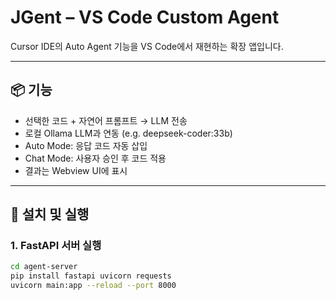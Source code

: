 # JGent – VS Code Custom Agent

Cursor IDE의 Auto Agent 기능을 VS Code에서 재현하는 확장 앱입니다.

---

## 📦 기능

- 선택한 코드 + 자연어 프롬프트 → LLM 전송
- 로컬 Ollama LLM과 연동 (e.g. deepseek-coder:33b)
- Auto Mode: 응답 코드 자동 삽입
- Chat Mode: 사용자 승인 후 코드 적용
- 결과는 Webview UI에 표시

---

## 🚀 설치 및 실행

### 1. FastAPI 서버 실행

```bash
cd agent-server
pip install fastapi uvicorn requests
uvicorn main:app --reload --port 8000
